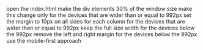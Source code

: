 open the index.html
make the div elements 30% of the window size
make this change only for the devices that are wider than or equal to 992px
set the margin to 10px on all sides for each column for the devices that are wider than or equal to 992px
keep the full size width for the devices below the 992px
remove the left and right margin for the devices below the 992px
use the mobile-first approach